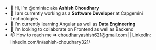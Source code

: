 - 👋 Hi, I’m @dminiac  aka  **Ashish Choudhary**
- 👀 I am currently working as a **Software Developer** at Capgemini Technologies
- 🌱 I’m currently learning Angular as well as **Data Engineering**
- 💞️ I’m looking to collaborate on Frontend as well as Backend
- 📫 How to reach me => choudharyashish621@gmail.com || LinkedIn: linkedin.com/in/ashish-choudhary321/

<!---
dminiac/dminiac is a ✨ special ✨ repository because its `README.md` (this file) appears on your GitHub profile.
You can click the Preview link to take a look at your changes.
--->
